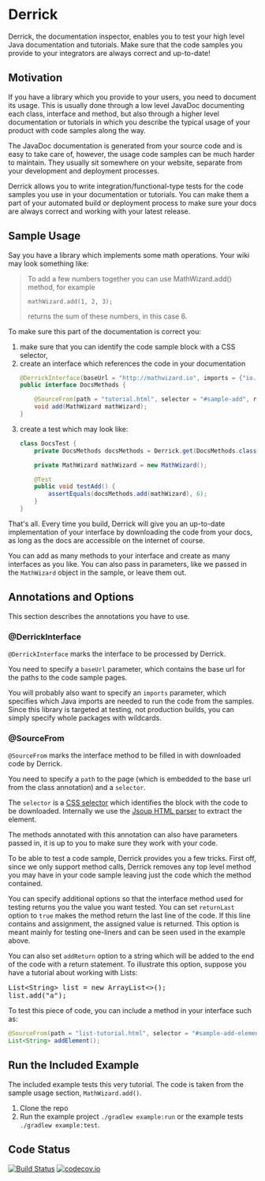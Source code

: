 # Derrick

Derrick, the documentation inspector, enables you to test your high level Java documentation and tutorials. Make sure that the code samples you provide to your integrators are always correct and up-to-date!

## Motivation
If you have a library which you provide to your users, you need to document its usage. This is usually done through a low level JavaDoc documenting each class, interface and method, but also through a higher level documentation or tutorials in which you describe the typical usage of your product with code samples along the way.

The JavaDoc documentation is generated from your source code and is easy to take care of, however, the usage code samples can be much harder to maintain. They usually sit somewhere on your website, separate from your development and deployment processes.

Derrick allows you to write integration/functional-type tests for the code samples you use in your documentation or tutorials. You can make them a part of your automated build or deployment process to make sure your docs are always correct and working with your latest release.

## Sample Usage
Say you have a library which implements some math operations. Your wiki may look something like:

>To add a few numbers together you can use MathWizard.add() method, for example
>
> <code id="sample-math-wizard-add">mathWizard.add(1, 2, 3);</code>
>
>returns the sum of these numbers, in this case 6.

To make sure this part of the documentation is correct you:

1. make sure that you can identify the code sample block with a CSS selector,
2. create an interface which references the code in your documentation
    ```java
    @DerrickInterface(baseUrl = "http://mathwizard.io", imports = {"io.mathwizard.*"})
    public interface DocsMethods {

        @SourceFrom(path = "tutorial.html", selector = "#sample-add", returnLast = true)
        void add(MathWizard mathWizard);
    }
    ```
3. create a test which may look like:
    ```java
    class DocsTest {
        private DocsMethods docsMethods = Derrick.get(DocsMethods.class);

        private MathWizard mathWizard = new MathWizard();

        @Test
        public void testAdd() {
            assertEquals(docsMethods.add(mathWizard), 6);
        }
    }
    ```

That's all. Every time you build, Derrick will give you an up-to-date implementation of your interface by downloading the code from your docs, as long as the docs are accessible on the internet of course.

You can add as many methods to your interface and create as many interfaces as you like. You can also pass in parameters, like we passed in the `MathWizard` object in the sample, or leave them out.

## Annotations and Options
This section describes the annotations you have to use.

### @DerrickInterface
`@DerrickInterface` marks the interface to be processed by Derrick.

You need to specify a `baseUrl` parameter, which contains the base url for the paths to the code sample pages.

You will probably also want to specify an `imports` parameter, which specifies which Java imports are needed to run the code from the samples. Since this library is targeted at testing, not production builds, you can simply specify whole packages with wildcards.

### @SourceFrom
`@SourceFrom` marks the interface method to be filled in with downloaded code by Derrick.

You need to specify a `path` to the page (which is embedded to the base url from the class annotation) and a `selector`.

The `selector` is a [CSS selector](http://www.w3schools.com/cssref/css_selectors.asp) which identifies the block with the code to be downloaded. Internally we use the [Jsoup HTML parser](http://jsoup.org/) to extract the element.

The methods annotated with this annotation can also have parameters passed in, it is up to you to make sure they work with your code.

To be able to test a code sample, Derrick provides you a few tricks. First off, since we only support method calls, Derrick removes any top level method you may have in your code sample leaving just the code which the method contained.

You can specify additional options so that the interface method used for testing returns you the value you want tested.  You can set `returnLast` option to `true` makes the method return the last line of the code. If this line contains and assignment, the assigned value is returned. This option is meant mainly for testing one-liners and can be seen used in the example above.

You can also set `addReturn` option to a string which will be added to the end of the code with a return statement. To illustrate this option, suppose you have a tutorial about working with Lists:
<pre id="sample-list-add-element">
List&lt;String&gt; list = new ArrayList&lt;&gt;();
list.add(&quot;a&quot;);
</pre>
To test this piece of code, you can include a method in your interface such as:
```java
@SourceFrom(path = "list-tutorial.html", selector = "#sample-add-element", addReturn = "list")
List<String> addElement();
```

## Run the Included Example

The included example tests this very tutorial. The code is taken from the sample usage section, `MathWizard.add()`.

1. Clone the repo
2. Run the example project `./gradlew example:run` or the example tests `./gradlew example:test`.

## Code Status

[![Build Status](https://travis-ci.org/jakriz/derrick.svg?branch=master)](https://travis-ci.org/jakriz/derrick)
[![codecov.io](https://codecov.io/github/jakriz/derrick/coverage.svg?branch=master)](https://codecov.io/github/jakriz/derrick?branch=master)
